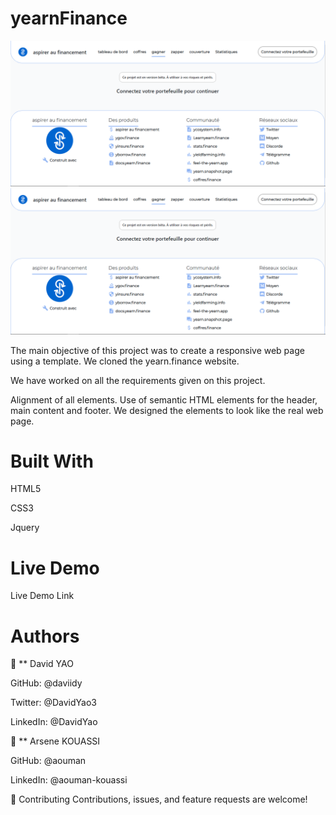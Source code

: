 # yearnFinance
![first page](https://github.com/aouman/yearnFinance/blob/main/imgs/Capture.PNG)
![seconde page](https://github.com/aouman/yearnFinance/blob/main/imgs/Capture.PNG)


The main objective of this project was to create a responsive web page using a template. We cloned the yearn.finance website.

We have worked on all the requirements given on this project.

Alignment of all elements. Use of semantic HTML elements for the header, main content and footer. We designed the elements to look like the real web page.

# Built With

HTML5

CSS3

Jquery

# Live Demo
Live Demo Link

# Authors

👤 ** David YAO

GitHub: @daviidy

Twitter: @DavidYao3

LinkedIn: @DavidYao

👤 ** Arsene KOUASSI

GitHub: @aouman

LinkedIn: @aouman-kouassi

🤝 Contributing
Contributions, issues, and feature requests are welcome!
